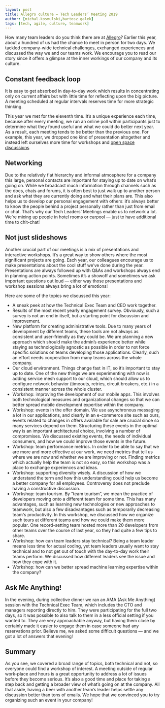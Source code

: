 ```yaml
---
layout: post
title: Allegro culture — Tech Leaders’ Meeting 2019
author: [michal.kosmulski,bartosz.galek]
tags: [tech, agile, culture, teamwork]
---
```


How many team leaders do you think there are at [Allegro](/about-us/)? Earlier this year, about a hundred of us
had the chance to meet in person for two days. We tackled company-wide technical challenges, exchanged experiences
and discussed the way we and our teams work. We encourage you to read our story since it offers a glimpse
at the inner workings of our company and its culture.

## Constant feedback loop
It is easy to get absorbed in day-to-day work which results in concentrating only on current affairs but with little
time for reflecting upon the big picture. A meeting scheduled at regular intervals reserves time for more strategic thinking.

This year we met for the eleventh time. It’s a unique experience each time, because after every meeting, we run
an online poll within participants just to determine what they found useful and what we could do better next year.
As a result, each meeting tends to be better than the previous one. For example, this year, we dropped one kind
of presentation altogether and instead left ourselves more time for workshops and
[open space discussions](https://en.wikipedia.org/wiki/Open_Space_Technology).

## Networking
Due to the relatively flat hierarchy and informal atmosphere for a company this large, personal contacts are important
for staying up to date on what’s going on. While we broadcast much information through channels such as the docs,
chats and forums, it is often best to just walk up to another person and ask what they are currently doing and what
their plans are. This also helps us to develop our personal engagement with others: it’s always better to know
the people behind a project personally rather than just from email or chat. That’s why our Tech Leaders’ Meetings
enable us to network a lot. We’re mixing up people in hotel rooms or carpool — just to have additional time to chit-chat!

## Not just slideshows
Another crucial part of our meetings is a mix of presentations and interactive workshops. It’s a great way to show others
where the most significant projects are going. Each year, our colleagues encourage us to make presentations about the
cool stuff we’ve done during the year. Presentations are always followed up with Q&As and workshops always end
in planning action points. Sometimes it’s a showoff and sometimes we ask important questions out loud — either way
those presentations and workshop sessions always bring a lot of emotions!

Here are some of the topics we discussed this year:
- A sneak peek at how the Technical Exec Team and CEO work together.
- Results of the most recent yearly engagement survey. Obviously, such a survey is not an end in itself,
but a starting point for discussion and improvement.
- New platform for creating administrative tools. Due to many years of development by different teams,
these tools are not always as consistent and user-friendly as they could be. We are planning a new approach
which should make the admin’s experience better while staying as technologically agnostic as possible in order to
not force specific solutions on teams developing those applications. Clearly, such an effort needs cooperation
from many teams across the whole company.
- Our cloud environment. Things change fast in IT, so it’s important to stay up to date. One of the new things
we are experimenting with now is adding service mesh support to our cloud, which should allow us to configure
network behavior (timeouts, retries, circuit breakers, etc.) in a consistent manner across the whole cluster.
- Workshop: improving the development of our mobile apps. This involves both technological measures and organizational
changes so that we can better spread mobile development expertise within the company.
- Workshop: events in the offer domain. We use asynchronous messaging a lot in our applications, and clearly in an
e-commerce site such as ours, events related to changes in offers available for sale are crucial since so many services
depend on them. Structuring these events in the optimal way is an important architectural choice, involving
a number of compromises. We discussed existing events, the needs of individual consumers, and how we could
improve those events in the future.
- Workshop: team performance metrics. In order to be able to say that we are more and more effective at our work,
we need metrics that tell us where we are now and whether we are improving or not. Finding metrics which actually
help the team is not so easy, so this workshop was a place to exchange experiences and ideas.
- Workshop: supporting diversity wisely. A discussion of how we understand the term and how this understanding
could help us become a better company for all employees. Controversy does not preclude having a constructive discussion.
- Workshop: team tourism. By “team tourism”, we mean the practice of developers moving onto a different team
for some time. This has many advantages, such as learning new technologies or new approaches to teamwork, but also
a few disadvantages such as temporarily decreasing team's productivity. In this workshop, we discussed how we
organize such tours at different teams and how we could make them more popular. One record-setting team hosted
more than 20 developers from other teams over the course of last year, so they had quite a few tips to share.
- Workshop: how can team leaders stay technical? Being a team leader means less time for actual coding,
yet team leaders usually want to stay technical and to not get out of touch with the day-to-day work their teams perform.
We discussed how different leaders see the issue and how they cope with it.
- Workshop: how can we better spread machine learning expertise within the company?

## Ask Me Anything!
In the evening, during collective dinner we ran an AMA (Ask Me Anything) session with the Technical Exec Team,
which includes the CTO and managers reporting directly to him. They were participating for the full two days,
so it was possible to also talk to them in a less official setting if you wanted to. They are very approachable anyway,
but having them close by certainly made it easier to engage them in case someone had any reservations prior.
Believe me, we asked some difficult questions — and we got a lot of answers that evening!

## Summary
As you see, we covered a broad range of topics, both technical and not, so everyone could find a workshop of interest.
A meeting outside of regular work-place and hours is a great opportunity to address a lot of issues before they
become serious. It’s also a good time and place for taking a step back and getting a broader view of what’s going on
at the company. All that aside, having a beer with another team’s leader helps settle any discussion better than
tons of emails. We hope that we convinced you to try organizing such an event in your company!
